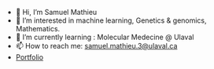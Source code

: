 - 👋 Hi, I’m Samuel Mathieu
- 👀 I’m interested in machine learning, Genetics & genomics, Mathematics.
- 🌱 I’m currently learning : Molecular Medecine @ Ulaval 
- 📫 How to reach me: samuel.mathieu.3@ulaval.ca
- [Portfolio](https://magnetic-bassoon-754.notion.site/Samuel-Mathieu-2d22963aa4cd47959070cf8f969dd8c1)
<!---
SamuelMathieu-code/SamuelMathieu-code is a ✨ special ✨ repository because its `README.md` (this file) appears on your GitHub profile.
You can click the Preview link to take a look at your changes.
--->
